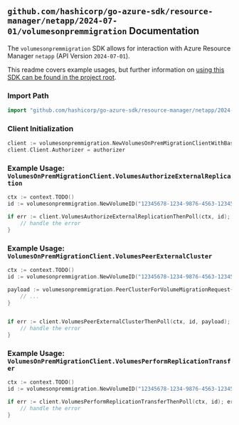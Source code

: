 
## `github.com/hashicorp/go-azure-sdk/resource-manager/netapp/2024-07-01/volumesonpremmigration` Documentation

The `volumesonpremmigration` SDK allows for interaction with Azure Resource Manager `netapp` (API Version `2024-07-01`).

This readme covers example usages, but further information on [using this SDK can be found in the project root](https://github.com/hashicorp/go-azure-sdk/tree/main/docs).

### Import Path

```go
import "github.com/hashicorp/go-azure-sdk/resource-manager/netapp/2024-07-01/volumesonpremmigration"
```


### Client Initialization

```go
client := volumesonpremmigration.NewVolumesOnPremMigrationClientWithBaseURI("https://management.azure.com")
client.Client.Authorizer = authorizer
```


### Example Usage: `VolumesOnPremMigrationClient.VolumesAuthorizeExternalReplication`

```go
ctx := context.TODO()
id := volumesonpremmigration.NewVolumeID("12345678-1234-9876-4563-123456789012", "example-resource-group", "netAppAccountName", "capacityPoolName", "volumeName")

if err := client.VolumesAuthorizeExternalReplicationThenPoll(ctx, id); err != nil {
	// handle the error
}
```


### Example Usage: `VolumesOnPremMigrationClient.VolumesPeerExternalCluster`

```go
ctx := context.TODO()
id := volumesonpremmigration.NewVolumeID("12345678-1234-9876-4563-123456789012", "example-resource-group", "netAppAccountName", "capacityPoolName", "volumeName")

payload := volumesonpremmigration.PeerClusterForVolumeMigrationRequest{
	// ...
}


if err := client.VolumesPeerExternalClusterThenPoll(ctx, id, payload); err != nil {
	// handle the error
}
```


### Example Usage: `VolumesOnPremMigrationClient.VolumesPerformReplicationTransfer`

```go
ctx := context.TODO()
id := volumesonpremmigration.NewVolumeID("12345678-1234-9876-4563-123456789012", "example-resource-group", "netAppAccountName", "capacityPoolName", "volumeName")

if err := client.VolumesPerformReplicationTransferThenPoll(ctx, id); err != nil {
	// handle the error
}
```

